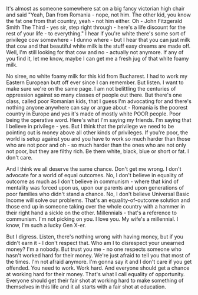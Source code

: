 It's almost as someone somewhere sat on a big fancy victorian high chair and said "Yeah, Dan from Romania - nope, not him. The other kid, you know the fat one from that country, yeah - not him either. Oh - John Fitzgerald Smith The Third - yes sir, step right through - here's a life discount for the rest of your life - to everything." I hear if you're white there's some sort of privilege cow somewhere - I dunno where - but I hear that you can just milk that cow and that beautiful white milk is the stuff easy dreams are made off. Well, I'm still looking for that cow and no - actually not anymore. If any of you find it, let me know, maybe I can get me a fresh jug of that white foamy milk.

No siree, no white foamy milk for this kid from Bucharest. I had to work my Eastern European butt off ever since I can remember. But listen. I want to make sure we're on the same page. I am not belittling the centuries of oppression against so many classes of people out there. But there's one class, called poor Romanian kids, that I guess I'm advocating for and there's nothing anyone anywhere can say or argue about - Romania is the poorest country in Europe and yes it's made of mostly white POOR people. Poor being the operative word. Here's what I'm saying my friends. I'm saying that I believe in privilege - yes. But I think that the privilege we need to be pointing out is money above all other kinds of privileges. If you're poor, the world is setup against you and you have to work so much harder than those who are not poor and oh - so much harder than the ones who are not only not poor, but they are filthy rich. Be them white, black, blue or short or fat. I don't care.

And I think we all deserve the same chance. Don't get me wrong. I don't advocate for a world of equal outcomes. No, I don't believe in equality of outcome as much as I don't believe in communism - where that kind of mentality was forced upon us, upon our parents and upon generations of poor families who didn't stand a chance. No, I don't believe Universal Basic Income will solve our problems. That's an equality-of-outcome solution and those end up in someone taking over the whole country with a hammer in their right hand a sickle on the other. Millennials - that's a reference to communism. I'm not picking on you. I love you. My wife's a millennial. I know, I'm such a lucky Gen X-er.

But I digress. Listen, there's nothing wrong with having money, but if you didn't earn it - I don't respect that. Who am I to disrespect your unearned money? I'm a nobody. But trust you me - no one respects someone who hasn't worked hard for their money. We're just afraid to tell you that most of the times. I'm not afraid anymore. I'm gonna say it and I don't care if you get offended. You need to work. Work hard. And everyone should get a chance at working hard for their money. That's what I call equality of opportunity. Everyone should get their fair shot at working hard to make something of themselves in this life and it all starts with a fair shot at education.

